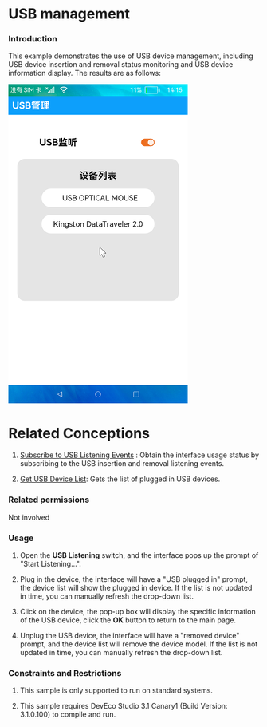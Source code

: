 # USB management

### Introduction

This example demonstrates the use of USB device management, including USB device insertion and removal status monitoring and USB device information display. The results are as follows:

![](screenshots/device/DeviceList.png)

# Related Conceptions

1. [Subscribe to USB Listening Events](https://gitee.com/openharmony/docs/blob/master/zh-cn/application-dev/reference/apis/js-apis-commonEvent.md#commoneventcreatesubscriber) : Obtain the interface usage status by subscribing to the USB insertion and removal listening events.

2. [Get USB Device List](https://gitee.com/openharmony/docs/blob/master/en/application-dev/reference/apis/js-apis-usb-deprecated.md#usbgetdevices): Gets the list of plugged in USB devices.

### Related permissions

Not involved

### Usage

1. Open the **USB Listening** switch, and the interface pops up the prompt of "Start Listening...".

2. Plug in the device, the interface will have a "USB plugged in" prompt, the device list will show the plugged in device. If the list is not updated in time, you can manually refresh the drop-down list.

3. Click on the device, the pop-up box will display the specific information of the USB device, click the **OK** button to return to the main page.

4. Unplug the USB device, the interface will have a "removed device" prompt, and the device list will remove the device model. If the list is not updated in time, you can manually refresh the drop-down list.

### Constraints and Restrictions

1. This sample is only supported to run on standard systems.

2. This sample requires DevEco Studio 3.1 Canary1 (Build Version: 3.1.0.100) to compile and run. 
